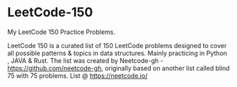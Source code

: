 # LeetCode-150
My LeetCode 150 Practice Problems.

LeetCode 150 is a curated list of 150 LeetCode problems designed to cover all possible patterns & topics in data structures.
Mainly practicing in Python , JAVA & Rust.
The list was created by Neetcode-gh - https://github.com/neetcode-gh, originally based on another list called blind 75 with 75 problems.
List @ https://neetcode.io/
